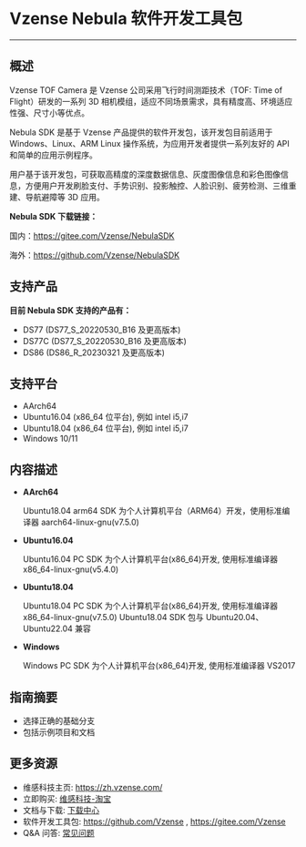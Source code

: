 # Vzense Nebula 软件开发工具包

---

## 概述

Vzense TOF Camera 是 Vzense 公司采用飞行时间测距技术（TOF: Time of Flight）研发的一系列 3D 相机模组，适应不同场景需求，具有精度高、环境适应性强、尺寸小等优点。

Nebula SDK 是基于 Vzense 产品提供的软件开发包，该开发包目前适用于 Windows、Linux、ARM Linux 操作系统，为应用开发者提供一系列友好的 API 和简单的应用示例程序。

用户基于该开发包，可获取高精度的深度数据信息、灰度图像信息和彩色图像信息，方便用户开发刷脸支付、手势识别、投影触控、人脸识别、疲劳检测、三维重建、导航避障等 3D 应用。

**Nebula SDK 下载链接：**

国内：<https://gitee.com/Vzense/NebulaSDK>

海外：<https://github.com/Vzense/NebulaSDK>

## 支持产品

**目前 Nebula SDK 支持的产品有：**

- DS77 (DS77_S_20220530_B16 及更高版本)
- DS77C (DS77_S_20220530_B16 及更高版本)
- DS86 (DS86_R_20230321 及更高版本)

## 支持平台

- AArch64
- Ubuntu16.04 (x86_64 位平台), 例如 intel i5,i7
- Ubuntu18.04 (x86_64 位平台), 例如 intel i5,i7
- Windows 10/11

## 内容描述

- **AArch64**

  Ubuntu18.04 arm64 SDK 为个人计算机平台（ARM64）开发，使用标准编译器 aarch64-linux-gnu(v7.5.0)

- **Ubuntu16.04**

  Ubuntu16.04 PC SDK 为个人计算机平台(x86_64)开发, 使用标准编译器 x86_64-linux-gnu(v5.4.0)

- **Ubuntu18.04**

  Ubuntu18.04 PC SDK 为个人计算机平台(x86_64)开发, 使用标准编译器 x86_64-linux-gnu(v7.5.0)
  Ubuntu18.04 SDK 包与 Ubuntu20.04、Ubuntu22.04 兼容

- **Windows**

  Windows PC SDK 为个人计算机平台(x86_64)开发, 使用标准编译器 VS2017

## 指南摘要

- 选择正确的基础分支
- 包括示例项目和文档

## 更多资源

- 维感科技主页: <https://zh.vzense.com/>
- 立即购买: [维感科技-淘宝](https://shop275554062.taobao.com/?spm=a1z10.3-c.0.0.43d8218841rm7d)
- 文档与下载: [下载中心](https://zh.vzense.com/downloads)
- 软件开发工具包: <https://github.com/Vzense> , <https://gitee.com/Vzense>
- Q\&A 问答: [常见问题](https://zh.vzense.com/faq)
